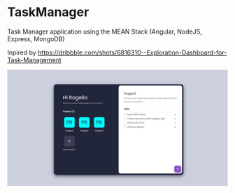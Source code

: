 # TaskManager

Task Manager application using the MEAN Stack (Angular, NodeJS, Express, MongoDB)

Inpired by https://dribbble.com/shots/6816310--Exploration-Dashboard-for-Task-Management


![Project Screenshot](./screenshot.png)
